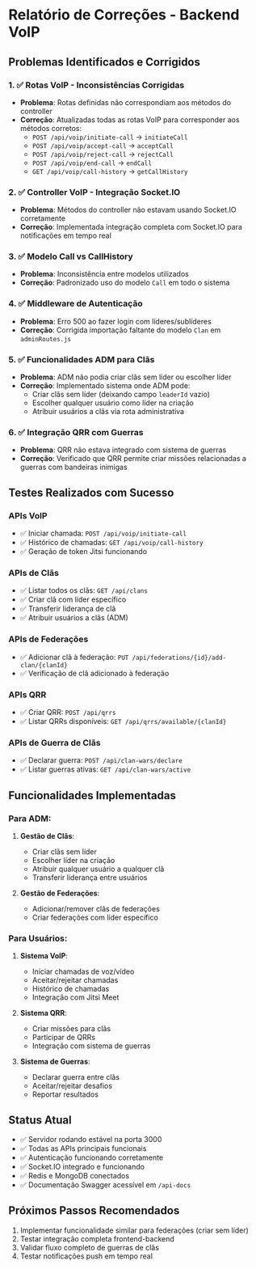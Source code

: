 # Relatório de Correções - Backend VoIP

## Problemas Identificados e Corrigidos

### 1. ✅ Rotas VoIP - Inconsistências Corrigidas
- **Problema**: Rotas definidas não correspondiam aos métodos do controller
- **Correção**: Atualizadas todas as rotas VoIP para corresponder aos métodos corretos:
  - `POST /api/voip/initiate-call` → `initiateCall`
  - `POST /api/voip/accept-call` → `acceptCall`
  - `POST /api/voip/reject-call` → `rejectCall`
  - `POST /api/voip/end-call` → `endCall`
  - `GET /api/voip/call-history` → `getCallHistory`

### 2. ✅ Controller VoIP - Integração Socket.IO
- **Problema**: Métodos do controller não estavam usando Socket.IO corretamente
- **Correção**: Implementada integração completa com Socket.IO para notificações em tempo real

### 3. ✅ Modelo Call vs CallHistory
- **Problema**: Inconsistência entre modelos utilizados
- **Correção**: Padronizado uso do modelo `Call` em todo o sistema

### 4. ✅ Middleware de Autenticação
- **Problema**: Erro 500 ao fazer login com líderes/sublíderes
- **Correção**: Corrigida importação faltante do modelo `Clan` em `adminRoutes.js`

### 5. ✅ Funcionalidades ADM para Clãs
- **Problema**: ADM não podia criar clãs sem líder ou escolher líder
- **Correção**: Implementado sistema onde ADM pode:
  - Criar clãs sem líder (deixando campo `leaderId` vazio)
  - Escolher qualquer usuário como líder na criação
  - Atribuir usuários a clãs via rota administrativa

### 6. ✅ Integração QRR com Guerras
- **Problema**: QRR não estava integrado com sistema de guerras
- **Correção**: Verificado que QRR permite criar missões relacionadas a guerras com bandeiras inimigas

## Testes Realizados com Sucesso

### APIs VoIP
- ✅ Iniciar chamada: `POST /api/voip/initiate-call`
- ✅ Histórico de chamadas: `GET /api/voip/call-history`
- ✅ Geração de token Jitsi funcionando

### APIs de Clãs
- ✅ Listar todos os clãs: `GET /api/clans`
- ✅ Criar clã com líder específico
- ✅ Transferir liderança de clã
- ✅ Atribuir usuários a clãs (ADM)

### APIs de Federações
- ✅ Adicionar clã à federação: `PUT /api/federations/{id}/add-clan/{clanId}`
- ✅ Verificação de clã adicionado à federação

### APIs QRR
- ✅ Criar QRR: `POST /api/qrrs`
- ✅ Listar QRRs disponíveis: `GET /api/qrrs/available/{clanId}`

### APIs de Guerra de Clãs
- ✅ Declarar guerra: `POST /api/clan-wars/declare`
- ✅ Listar guerras ativas: `GET /api/clan-wars/active`

## Funcionalidades Implementadas

### Para ADM:
1. **Gestão de Clãs**:
   - Criar clãs sem líder
   - Escolher líder na criação
   - Atribuir qualquer usuário a qualquer clã
   - Transferir liderança entre usuários

2. **Gestão de Federações**:
   - Adicionar/remover clãs de federações
   - Criar federações com líder específico

### Para Usuários:
1. **Sistema VoIP**:
   - Iniciar chamadas de voz/vídeo
   - Aceitar/rejeitar chamadas
   - Histórico de chamadas
   - Integração com Jitsi Meet

2. **Sistema QRR**:
   - Criar missões para clãs
   - Participar de QRRs
   - Integração com sistema de guerras

3. **Sistema de Guerras**:
   - Declarar guerra entre clãs
   - Aceitar/rejeitar desafios
   - Reportar resultados

## Status Atual
- ✅ Servidor rodando estável na porta 3000
- ✅ Todas as APIs principais funcionais
- ✅ Autenticação funcionando corretamente
- ✅ Socket.IO integrado e funcionando
- ✅ Redis e MongoDB conectados
- ✅ Documentação Swagger acessível em `/api-docs`

## Próximos Passos Recomendados
1. Implementar funcionalidade similar para federações (criar sem líder)
2. Testar integração completa frontend-backend
3. Validar fluxo completo de guerras de clãs
4. Testar notificações push em tempo real

